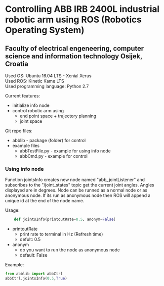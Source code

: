 # Controlling ABB IRB 2400L industrial robotic arm using ROS (Robotics Operating System)  
## Faculty of electrical engeneering, computer science and information technology Osijek, Croatia  

Used OS: Ubuntu 16.04 LTS - Xenial Xerus  
Used ROS: Kinetic Kame LTS  
Used programming language: Python 2.7  

Current features:
* initialize info node  
* control robotic arm using  
    * end point space + trajectory planning  
    * joint space  

Git repo files:
* abblib - package (folder) for control  
* example files  
    * abbTestFile.py - example for using info node  
    * abbCmd.py - example for control  

### Using info node  
Function jointsInfo creates new node named "abb_jointListener" and subscribes to the "/joint_states" topic get the current joint angles. Angles displayed are in degrees. Node can be runned as a normal node or as anonymous node. If its run as anonymous node then ROS will append a unique id at the end of the node name.

Usage:  
```python
    def jointsInfo(printoutRate=0.5, anonym=False)  
```
* printoutRate
    * print rate to terminal in Hz (Refresh time)
    * defult: 0.5
* anonym
    * do you want to run the node as anonymous node
    * default: False  

Example:  

```python
from abblib import abbCtrl
abbCtrl.jointsInfo(0.5,True)
```